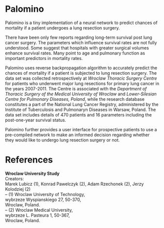 # Palomino
Palomino is a tiny implementation of a neural network to predict chances of mortality if a patient undergoes a lung resection surgery.

There have been only few reports regarding long-term survival post lung cancer surgery. The parameters which influence survival rates are not fully understood. Some suggest that hospitals with greater surgical volumes enhance survival rates. Many point to age and pulmonary function as important predictors in mortality rates.

Palomino uses reverse backpropagation algorithm to accurately predict the chances of mortality if a patient is subjected to lung resection surgery. The data set was collected retrospectively at _Wroclaw Thoracic Surgery Centre_ for patients who underwent major lung resections for primary lung cancer in the years 2007-2011. The Centre is associated with the _Department of Thoracic Surgery of the Medical University of Wroclaw_ and _Lower-Silesian Centre for Pulmonary Diseases, Poland_, while the research database constitutes a part of the National Lung Cancer Registry, administered by the Institute of Tuberculosis and Pulmonaryn Diseases in Warsaw, Poland. The data set includes details of 470 patients and 16 parameters including the post-one-year survival status.

Palomino further provides a user interface for prospective patients to use a pre-compiled network to make an informed decision regarding whether they would like to undergo lung resection surgery or not.

# References
**Wroclaw University Study**  
Creators:  
Marek Lubicz (1), Konrad Pawelczyk (2), Adam Rzechonek (2), Jerzy Kolodziej (2)  
– (1) Wroclaw University of Technology,  
wybrzeze Wyspianskiego 27, 50-370,  
Wroclaw, Poland.  
– (2) Wroclaw Medical University,  
wybrzeze L. Pasteura 1, 50-367,  
Wroclaw, Poland.  
